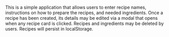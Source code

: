 This is a simple application that allows users to enter recipe names, instructions on how to prepare the recipes, and needed ingredients. Once a recipe has been created, its details may be
edited via a modal that opens when any recipe card is clicked. Recipes and ingredients may be deleted by users. Recipes will persist in localStorage.
